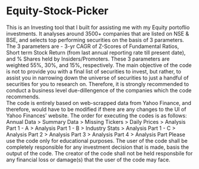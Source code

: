 # Equity-Stock-Picker
This is an Investing tool that I built for assisting me with my Equity portoflio investments.
It analyses around 3500+ companies that are listed on NSE & BSE, and selects top performing securities on the basis of 3 parameters.
The 3 parameters are - 3-yr CAGR of Z-Scores of Fundamental Ratios, Short term Stock Return (from last annual reporting rate till present date), and % Shares held by Insiders/Promoters. These 3 parameters are weighted 55%, 30%, and 15%, respectively.
The main objective of the code is not to provide you with a final list of securities to invest, but rather, to assist you in narrowing down the universe of securities to just a handful of securities for you to research on. Therefore, it is strongly recommended to conduct a business level due-dillengence of the companies which the code recommends.  
The code is entirely based on web-scrapped data from Yahoo Finance, and therefore, would have to be modified if there are any changes to the UI of Yahoo Finances' website.
The order for executing the codes is as follows: Annual Data > Summary Data > Missing Tickers > Daily Prices > Analysis Part 1 - A > Analysis Part 1 - B > Industry Stats > Analysis Part 1 - C > Analysis Part 2 > Analysis Part 3 > Analysis Part 4 > Analysis Part
Please use the code only for educational purposes. The user of the code shall be completely responsible for any investment decision that is made, basis the output of the code. The creator of the code shall not be held responsbile for any financial loss or damage(s) that the user of the code may face.  
